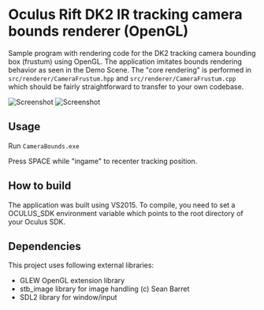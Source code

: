 Oculus Rift DK2 IR tracking camera bounds renderer (OpenGL)
================

Sample program with rendering code for the DK2 tracking camera bounding box (frustum) using OpenGL. The application imitates bounds rendering behavior as seen in the Demo Scene. The "core rendering" is performed in <code>src/renderer/CameraFrustum.hpp</code> and <code>src/renderer/CameraFrustum.cpp</code> which should be fairly straightforward to transfer to your own codebase.

![Screenshot](http://kondrak.info/images/vrcam_bb2.png?raw=true)
![Screenshot](http://kondrak.info/images/vrcam_bb1.png?raw=true)

Usage
-----
Run <code>CameraBounds.exe</code>

Press SPACE while "ingame" to recenter tracking position.

How to build
-------
The application was built using VS2015. To compile, you need to set a OCULUS_SDK environment variable which points to the root directory of your Oculus SDK.

Dependencies
-------
This project uses following external libraries:

- GLEW OpenGL extension library
- stb_image library for image handling (c) Sean Barret
- SDL2 library for window/input 
